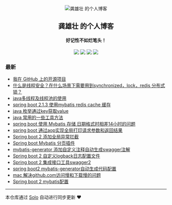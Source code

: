 <p align="center"><img alt="龚雄壮 的个人博客" src="https://static.b3log.org/images/brand/solo-32.png"></p><h2 align="center">
龚雄壮 的个人博客
</h2>

<h4 align="center">好记性不如烂笔头！</h4>
<p align="center"><a title="龚雄壮 的个人博客" target="_blank" href="https://github.com/gongxiongzhuang/solo-blog"><img src="https://img.shields.io/github/last-commit/gongxiongzhuang/solo-blog.svg?style=flat-square&color=FF9900"></a>
<a title="GitHub repo size in bytes" target="_blank" href="https://github.com/gongxiongzhuang/solo-blog"><img src="https://img.shields.io/github/repo-size/gongxiongzhuang/solo-blog.svg?style=flat-square"></a>
<a title="Solo Version" target="_blank" href="https://github.com/b3log/solo/releases"><img src="https://img.shields.io/badge/solo-3.6.7-f1e05a.svg?style=flat-square&color=blueviolet"></a>
<a title="Hits" target="_blank" href="https://github.com/b3log/hits"><img src="https://hits.b3log.org/gongxiongzhuang/solo-blog.svg"></a></p>

### 最新

* [我在 GitHub 上的开源项目](http://www.laog.net:8080/my-github-repos)
* [什么是线程安全？在什么场景下需要用到synchronized，lock，redis 分布式锁？](http://www.laog.net:8080/articles/2019/05/29/1559130598031.html)
* [java多线程及线程池的使用](http://www.laog.net:8080/articles/2019/05/10/1557481138414.html)
* [spring boot 2.1.3 使用mybatis redis cache 缓存](http://www.laog.net:8080/articles/2019/03/28/1553769026833.html)
* [java 枚举通过key获取value](http://www.laog.net:8080/articles/2019/03/25/1553486602371.html)
* [java 常用的一些工具方法](http://www.laog.net:8080/articles/2019/03/14/1552567750854.html)
* [spring boot 使用 Mybatis 存储 日期格式时相差14小时的问题](http://www.laog.net:8080/articles/2019/03/06/1551871080730.html)
* [spring boot 通过aop实现全局打印请求参数和返回结果](http://www.laog.net:8080/articles/2019/02/26/1551161895369.html)
* [Spring boot 2 添加全局异常拦截](http://www.laog.net:8080/articles/2019/02/26/1551150709612.html)
* [Spring boot Mybatis 分页插件](http://www.laog.net:8080/articles/2019/02/26/1551149457913.html)
* [mybatis-generator 添加自定义注释自动生成swagger注解](http://www.laog.net:8080/articles/2019/02/26/1551146043144.html)
* [Spring boot 2 自定义logback日志配置文件](http://www.laog.net:8080/logback)
* [Spring boot 2 集成接口工具swagger2](http://www.laog.net:8080/swagger2)
* [spring boot2 mybatis-generator自动生成代码配置](http://www.laog.net:8080/articles/2019/02/21/1550715917045.html)
* [mac 解决github.com访问慢和下载慢的问题](http://www.laog.net:8080/articles/2019/02/21/1550680868734.html)
* [Spring boot 2 mybatis配置](http://www.laog.net:8080/mybatis)



---

本仓库通过 [Solo](https://github.com/b3log/solo) 自动进行同步更新 ❤️ 